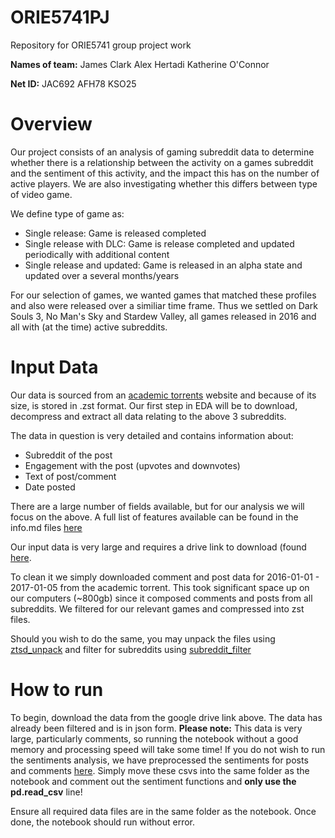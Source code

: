 # ORIE5741PJ
Repository for ORIE5741 group project work

**Names of team:**
James Clark
Alex Hertadi
Katherine O'Connor

**Net ID:**
JAC692
AFH78
KSO25

# Overview
Our project consists of an analysis of gaming subreddit data to determine whether there is a relationship between the activity on a games subreddit and the sentiment of this activity, and the impact this has on the number of active players. We are also investigating whether this differs between type of video game.

We define type of game as:
 - Single release: Game is released completed
 - Single release with DLC: Game is release completed and updated periodically with additional content
 - Single release and updated: Game is released in an alpha state and updated over a several months/years

For our selection of games, we wanted games that matched these profiles and also were released over a similiar time frame. Thus we settled on Dark Souls 3, No Man's Sky and Stardew Valley, all games released in 2016 and all with (at the time) active subreddits.

# Input Data
Our data is sourced from an [academic torrents](https://academictorrents.com/details/9c263fc85366c1ef8f5bb9da0203f4c8c8db75f4/tech&filelist=1) website and because of its size, is stored in .zst format. Our first step in EDA will be to download, decompress and extract all data relating to the above 3 subreddits.

The data in question is very detailed and contains information about:
- Subreddit of the post
- Engagement with the post (upvotes and downvotes)
- Text of post/comment
- Date posted

There are a large number of fields available, but for our analysis we will focus on the above. A full list of features available can be found in the info.md files [here](https://drive.filen.io/f/fb67389b-2eb2-42e8-9d2f-474ca153e105#cgZ5eW2NWXuS9n9rVhdnTkPDmZAeuOhk)

Our input data is very large and requires a drive link to download (found [here](https://drive.google.com/drive/folders/1zf7hDntAEjSkgaZHAL7tawRT5hVLaxZ9?usp=sharing).

To clean it we simply downloaded comment and post data for 2016-01-01 - 2017-01-05 from the academic torrent. This took significant space up on our computers (~800gb) since it composed comments and posts from all subreddits. We filtered for our relevant games and compressed into zst files. 

Should you wish to do the same, you may unpack the files using [ztsd_unpack](data_processing/ztsd_unpack.py) and filter for subreddits using [subreddit_filter](data_processing/subreddit_filter.py)

# How to run

To begin, download the data from the google drive link above. The data has already been filtered and is in json form. 
**Please note:** This data is very large, particularly comments, so running the notebook without a good memory and processing speed will take some time! If you do not wish to run the sentiments analysis, we have preprocessed the sentiments for posts and comments [here](https://drive.google.com/drive/folders/1R2RbRyzjkVBQ8fBwrfUX97MMRnrfCk9c). Simply move these csvs into the same folder as the notebook and comment out the sentiment functions and **only use the pd.read_csv** line!

Ensure all required data files are in the same folder as the notebook. Once done, the notebook should run without error.





